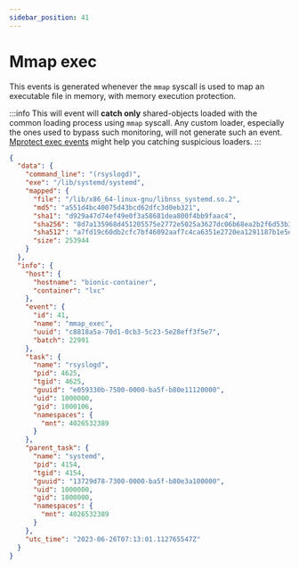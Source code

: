 ```yaml
---
sidebar_position: 41
---
```


# Mmap exec

This events is generated whenever the `mmap` syscall is used to map an executable file in memory, with memory execution protection.

:::info
This will event will **catch only** shared-objects loaded with the common loading process using `mmap` syscall. Any custom loader, especially the ones used to bypass such monitoring, will not generate such an event. [Mprotect exec events](mprotect_exec) might help you catching suspicious loaders.
:::

```json
{
  "data": {
    "command_line": "(rsyslogd)",
    "exe": "/lib/systemd/systemd",
    "mapped": {
      "file": "/lib/x86_64-linux-gnu/libnss_systemd.so.2",
      "md5": "a551d4bc40075d43bcd62dfc3d0eb321",
      "sha1": "d929a47d74ef49e0f3a58681dea800f4bb9faac4",
      "sha256": "8d7a135968d451205575e2772e5025a3627dc06b68ea2b2f6d53b3975bc0f015",
      "sha512": "a7fd19c60db2cfc7bf46092aaf7c4ca6351e2720ea1291187b1e5e9b1dcf22e7b56e246ae4ae2d9eadd9ac9e409787cac91a536fdb0fe992d3de934417d6eec5",
      "size": 253944
    }
  },
  "info": {
    "host": {
      "hostname": "bionic-container",
      "container": "lxc"
    },
    "event": {
      "id": 41,
      "name": "mmap_exec",
      "uuid": "c8818a5a-70d1-0cb3-5c23-5e28eff3f5e7",
      "batch": 22991
    },
    "task": {
      "name": "rsyslogd",
      "pid": 4625,
      "tgid": 4625,
      "guuid": "e059330b-7500-0000-ba5f-b80e11120000",
      "uid": 1000000,
      "gid": 1000106,
      "namespaces": {
        "mnt": 4026532389
      }
    },
    "parent_task": {
      "name": "systemd",
      "pid": 4154,
      "tgid": 4154,
      "guuid": "13729d78-7300-0000-ba5f-b80e3a100000",
      "uid": 1000000,
      "gid": 1000000,
      "namespaces": {
        "mnt": 4026532389
      }
    },
    "utc_time": "2023-06-26T07:13:01.112765547Z"
  }
}
```
